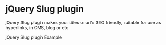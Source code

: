 jQuery Slug plugin
===========
jQuery Slug plugin makes your titles or url's SEO friendly, suitable for use as hyperlinks, in CMS, blog or etc

jQuery Slug plugin  Example 

